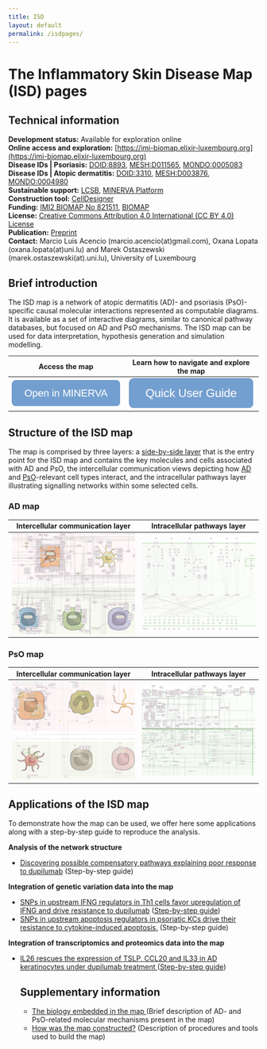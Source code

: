 ```yaml
--- 
title: ISD 
layout: default 
permalink: /isdpages/
--- 
```


# The Inflammatory Skin Disease Map (ISD) pages  


## Technical information

**Development status:** Available for exploration online  
**Online access and exploration:** [https://imi-biomap.elixir-luxembourg.org](https://imi-biomap.elixir-luxembourg.org)  
**Disease IDs | Psoriasis:** [DOID:8893](https://disease-ontology.org/?id=DOID:8893), [MESH:D011565](https://id.nlm.nih.gov/mesh/D011565.html), [MONDO:0005083](https://www.ebi.ac.uk/ols4/ontologies/mondo/classes/http%253A%252F%252Fpurl.obolibrary.org%252Fobo%252FMONDO_0005083)   
**Disease IDs | Atopic dermatitis:** [DOID:3310](https://disease-ontology.org/?id=DOID:3310), [MESH:D003876](https://www.ncbi.nlm.nih.gov/mesh/D003876), [MONDO:0004980](https://www.ebi.ac.uk/ols4/ontologies/mondo/classes/http%253A%252F%252Fpurl.obolibrary.org%252Fobo%252FMONDO_0004980)  
**Sustainable support:** [LCSB](http://wwwen.uni.lu/lcsb), [MINERVA Platform](https://minerva.pages.uni.lu/)   
**Construction tool:** [CellDesigner](https://www.celldesigner.org/)  
**Funding:** [IMI2 BIOMAP No 821511](https://www.imi.europa.eu/projects-results/project-factsheets/biomap), [BIOMAP](https://biomap-imi.eu/)  
**License:** [Creative Commons Attribution 4.0 International (CC BY 4.0) License](https://creativecommons.org/licenses/by/4.0/)  
**Publication:** [Preprint](https://www.biorxiv.org/content/10.1101/2025.02.28.640747v1])  
**Contact:** Marcio Luis Acencio (marcio.acencio(at)gmail.com), Oxana Lopata (oxana.lopata(at)uni.lu) and Marek Ostaszewski (marek.ostaszewski(at).uni.lu), University of Luxembourg     


## Brief introduction  

The ISD map is a network of atopic dermatitis (AD)- and psoriasis (PsO)-specific causal molecular interactions represented as computable diagrams. It is available as a set of interactive diagrams, similar to canonical pathway databases, but focused on AD and PsO mechanisms. The ISD map can be used for data interpretation, hypothesis generation and simulation modelling. 


| Access the map | Learn how to navigate and explore the map |
| :---: | :---: |
|[![Access and explore the map](/images/projects/openinminerva1.png)](https://imi-biomap.elixir-luxembourg.org/)| [![Access and explore the map](/images/projects/quick1.jpeg)](/isdguide/)|


## Structure of the ISD map

The map is comprised by three layers: a [side-by-side layer](https://imi-biomap.elixir-luxembourg.org/) that is the entry point for the ISD map and contains the key molecules and cells associated with AD and PsO, the intercellular communication views depicting how [AD](https://imi-biomap.elixir-luxembourg.org/minerva/index.html?id=ADmaps_10-02-2) and [PsO](https://imi-biomap.elixir-luxembourg.org/minerva/index.html?id=PsO_map)-relevant cell types interact, and the intracellular pathways layer illustrating signalling networks within some selected cells.  

### AD map

| Intercellular communication layer | Intracellular pathways layer |
| :---: | :---: |
| ![](/images/projects/isdimages/ADmap5.png) | ![](/images/projects/isdimages/Ker5.png) |

### PsO map

| Intercellular communication layer | Intracellular pathways layer |
| :---: | :---: |
|![](/images/projects/isdimages/PSOmap5.png) | ![](/images/projects/isdimages/KerPso7.png) |


## Applications of the ISD map

To demonstrate how the map can be used, we offer here some applications along with a step-by-step guide to reproduce the analysis.
<!-- 1. list1
2. lisst
3. sfds
4. sfsf -->
**Analysis of the network structure**  
- <a href="/isdapp2/#net" target="_blank">Discovering possible compensatory pathways explaining poor response to dupilumab</a> (Step-by-step guide)

**Integration of genetic variation data into the map**
- <a href="/isdapp2/#genet1" target="_blank">SNPs in upstream IFNG regulators in Th1 cells favor upregulation of IFNG and drive resistance to dupilumab</a> (<a href="/isdvig3" target="_blank">Step-by-step guide</a>)
- <a href="/isdapp2/#genet2" target="_blank"> SNPs in upstream apoptosis regulators in psoriatic KCs drive their resistance to cytokine-induced apoptosis.</a> (Step-by-step guide)

**Integration of transcriptomics and proteomics data into the map**
- <a href="/isdapp2/#dup" target="_blank"> IL26 rescues the expression of TSLP, CCL20 and IL33 in AD keratinocytes under dupilumab treatment </a> (<a href="/isdvig5" target="_blank">Step-by-step guide</a>)

  <!-- </tr>
  <tr>
    <td><a href="/isdapp2/#net" target="_blank">Discovering possible compensatory pathways explaining poor response to dupilumab</a></td>
    <td>Step-by-step guide</td>
  </tr>
  <tr>
    <td colspan="2"> Integration of genetic variation data into the map </td>
  </tr>
    <tr>
    <td><a href="/isdapp2/#genet1" target="_blank">SNPs in upstream IFNG regulators in Th1 cells favor upregulation of IFNG and drive resistance to dupilumab</a></td>
    <td><a href="/isdvig3" target="_blank">Step-by-step guide</a></td>
  </tr>
 <tr>
    <td><a href="/isdapp2/#genet2" target="_blank"> SNPs in upstream apoptosis regulators in psoriatic KCs drive their resistance to cytokine-induced apoptosis.</a></td>
    <td>Step-by-step guide</td>
  </tr>
  <tr>
    <td colspan="2"> Integration of transcriptomics and proteomics data into the map </td>  
  </tr>
  <tr>
    <td><a href="/isdapp2/#dup" target="_blank"> IL26 rescues the expression of TSLP, CCL20 and IL33 in AD keratinocytes under dupilumab treatment </a></td>
    <td><a href="/isdvig5" target="_blank">Step-by-step guide</a></td>
  </tr> 

<table border="1">
  <tr>
    <th>Application</th>
    <th>How to reproduce the analysis</th>
  </tr>
  <tr>
    <td colspan="2"> Analysis of the network structure </td>
  </tr>
  <tr>
    <td><a href="/isdapp2/#net" target="_blank">Discovering possible compensatory pathways explaining poor response to dupilumab</a></td>
    <td>Step-by-step guide</td>
  </tr>
  <tr>
    <td colspan="2"> Integration of genetic variation data into the map </td>
  </tr>
    <tr>
    <td><a href="/isdapp2/#genet1" target="_blank">SNPs in upstream IFNG regulators in Th1 cells favor upregulation of IFNG and drive resistance to dupilumab</a></td>
    <td><a href="/isdvig3" target="_blank">Step-by-step guide</a></td>
  </tr>
 <tr>
    <td><a href="/isdapp2/#genet2" target="_blank"> SNPs in upstream apoptosis regulators in psoriatic KCs drive their resistance to cytokine-induced apoptosis.</a></td>
    <td>Step-by-step guide</td>
  </tr>
  <tr>
    <td colspan="2"> Integration of transcriptomics and proteomics data into the map </td>  
  </tr>
  <tr>
    <td><a href="/isdapp2/#dup" target="_blank"> IL26 rescues the expression of TSLP, CCL20 and IL33 in AD keratinocytes under dupilumab treatment </a></td>
    <td><a href="/isdvig5" target="_blank">Step-by-step guide</a></td>
  </tr>
</table> -->

## Supplementary information
- <a href="/isdapp1/" target="_blank"> The biology embedded in the map </a> (Brief description of AD- and PsO-related molecular mechanisms present in the map)
- <a href="/isdmet/" target="_blank"> How was the map constructed?</a> (Description of procedures and tools used to build the map)

<!-- <table border="1">
  <tr>
    <th>Supplementary Information</th>
    <th>Description</th>
  </tr>
  <tr>
    <td> <a href="/isdapp1/" target="_blank"> The biology embedded in the map </a></td>
    <td> Brief description of AD- and PsO-related molecular mechanisms present in the map </td>
    </tr>
  <tr>
    <td> <a href="/isdmet/" target="_blank"> How was the map constructed?</a> </td>
    <td> Description of procedures and tools used to build the map </td>  
  </tr>
</table> -->




